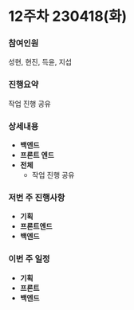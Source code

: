 # 12주차 230418(화)

### 참여인원

성현, 현진, 득윤, 지섭

### 진행요약

작업 진행 공유

### 상세내용

* **백엔드**
* **프론트 엔드**
* **전체**
  * 작업 진행 공유

### 저번 주 진행사항

* **기획**
* **프론트엔드**
* **백엔드**

### 이번 주 일정

* **기획**
* **프론트**
* **백엔드**
